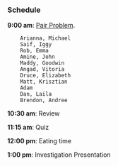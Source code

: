 ### Schedule

**9:00 am**: [Pair Problem](pair.md).

		Arianna, Michael
		Saif, Iggy
		Rob, Emma
		Amine, John
		Maddy, Goodwin
		Angad, Vitoria
		Druce, Elizabeth
		Matt, Krisztian
		Adam
		Dan, Laila
		Brendon, Andree

**10:30 am**: Review

**11:15 am**: Quiz

**12:00 pm**: Eating time

**1:00 pm**: Investigation Presentation

